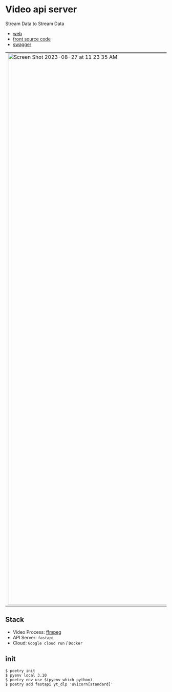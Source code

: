 # Video api server

Stream Data to Stream Data

- [web](https://youtubetomp3.pages.dev/)
- [front source code](https://github.com/filekit-co/youTubetoMP3)
- [swagger](https://api-video-xgnu4lf2ea-uc.a.run.app/docs)

<div align='center'>
<table width="100%" border="0">
  <tr>
    <td><img width="1724" alt="Screen Shot 2023-08-27 at 11 23 35 AM" src="https://github.com/filekit-co/api-video/assets/37536298/9f618015-b37a-4816-beff-e01045c14fc0"></td>
    <td><img width="1721" alt="Screen Shot 2023-08-27 at 11 22 53 AM" src="https://github.com/filekit-co/api-video/assets/37536298/644aa9f9-e91e-4b18-883d-187acfb02459"></td>
  </tr>
</table>
</div>

## Stack
- Video Process: [ffmpeg](https://ffmpeg.org/)
- API Server: `fastapi`
- Cloud: `Google cloud run` / `Docker`
## init

```
$ poetry init
$ pyenv local 3.10
$ poetry env use $(pyenv which python)
$ poetry add fastapi yt_dlp 'uvicorn[standard]'
```

